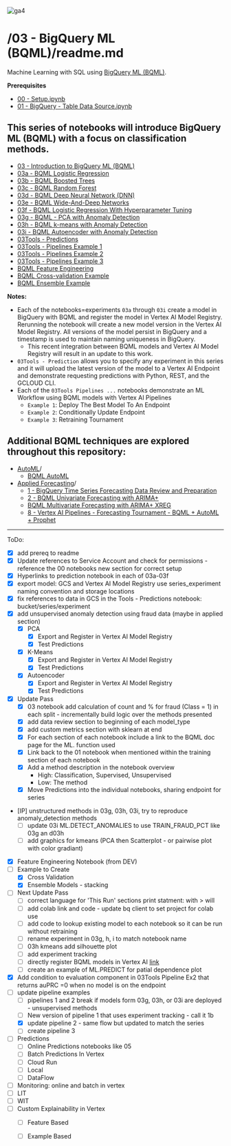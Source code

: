 ![ga4](https://www.google-analytics.com/collect?v=2&tid=G-6VDTYWLKX6&cid=1&en=page_view&sid=1&dl=statmike%2Fvertex-ai-mlops%2F03+-+BigQuery+ML+%28BQML%29&dt=readme.md)

# /03 - BigQuery ML (BQML)/readme.md

Machine Learning with SQL using [BigQuery ML (BQML)](https://cloud.google.com/bigquery-ml/docs/introduction).

**Prerequisites**
- [00 - Setup.ipynb](../00%20-%20Setup/00%20-%20Environment%20Setup.ipynb)
- [01 - BigQuery - Table Data Source.ipynb](../01%20-%20Data%20Sources/01%20-%20BigQuery%20-%20Table%20Data%20Source.ipynb)

## This series of notebooks will introduce BigQuery ML (BQML) with a focus on classification methods.
- [03 - Introduction to BigQuery ML (BQML)](03%20-%20Introduction%20to%20BigQuery%20ML%20(BQML).ipynb)
- [03a - BQML Logistic Regression](03a%20-%20BQML%20Logistic%20Regression.ipynb)
- [03b - BQML Boosted Trees](03b%20-%20BQML%20Boosted%20Trees.ipynb)
- [03c - BQML Random Forest](03c%20-%20BQML%20Random%20Forest.ipynb)
- [03d - BQML Deep Neural Network (DNN)](03d%20-%20BQML%20Deep%20Neural%20Network%20(DNN).ipynb)
- [03e - BQML Wide-And-Deep Networks](03e%20-%20BQML%20Wide-And-Deep%20Networks.ipynb)
- [03f - BQML Logistic Regression With Hyperparameter Tuning](03f%20-%20BQML%20Logistic%20Regression%20With%20Hyperparameter%20Tuning.ipynb)
- [03g - BQML - PCA with Anomaly Detection](03g%20-%20BQML%20-%20PCA%20with%20Anomaly%20Detection.ipynb)
- [03h - BQML k-means with Anomaly Detection](03h%20-%20BQML%20k-means%20with%20Anomaly%20Detection.ipynb)
- [03i - BQML Autoencoder with Anomaly Detection](03i%20-%20BQML%20Autoencoder%20with%20Anomaly%20Detection.ipynb)
- [03Tools - Predictions](03Tools%20-%20Predictions.ipynb)
- [03Tools - Pipelines Example 1](03Tools%20-%20Pipelines%20Example%201.ipynb)
- [03Tools - Pipelines Example 2](03Tools%20-%20Pipelines%20Example%202.ipynb)
- [03Tools - Pipelines Example 3](03Tools%20-%20Pipelines%20Example%203.ipynb)
- [BQML Feature Engineering](BQML%20Feature%20Engineering.ipynb)
- [BQML Cross-validation Example](BQML%20Cross-validation%20Example.ipynb)
- [BQML Ensemble Example](BQML%20Ensemble%20Example.ipynb)

**Notes:**
- Each of the notebooks=experiments `03a` through `03i` create a model in BigQuery with BQML and register the model in Vertex AI Model Registry.  Rerunning the notebook will create a new model version in the Vertex AI Model Registry.  All versions of the model persist in BigQuery and a timestamp is used to maintain naming uniqueness in BigQuery.
    - This recent integration between BQML models and Vertex AI Model Registry will result in an update to this work.
- `03Tools - Prediction` allows you to specify any experiment in this series and it will upload the latest version of the model to a Vertex AI Endpoint and demonstrate requesting predictions with Python, REST, and the GCLOUD CLI.
- Each of the `03Tools Pipelines ...` notebooks demonstrate an ML Workflow using BQML models with Vertex AI Pipelines
    - `Example 1`: Deploy The Best Model To An Endpoint
    - `Example 2`: Conditionally Update Endpoint
    - `Example 3`: Retraining Tournament

## Additional BQML techniques are explored throughout this repository:
- [AutoML](../02%20-%20Vertex%20AI%20AutoML)/
    - [BQML AutoML](../02%20-%20Vertex%20AI%20AutoML/BQML%20AutoML.ipynb)
- [Applied Forecasting](../Applied%20Forecasting/readme.md)/
    - [1 - BigQuery Time Series Forecasting Data Review and Preparation](../Applied%20Forecasting/1%20-%20BigQuery%20Time%20Series%20Forecasting%20Data%20Review%20and%20Preparation.ipynb)
    - [2 - BQML Univariate Forecasting with ARIMA+](../Applied%20Forecasting/2%20-%20BQML%20Univariate%20Forecasting%20with%20ARIMA+.ipynb)
    - [BQML Multivariate Forecasting with ARIMA+ XREG](../Applied%20Forecasting/BQML%20Multivariate%20Forecasting%20with%20ARIMA+%20XREG.ipynb)
    - [8 - Vertex AI Pipelines - Forecasting Tournament - BQML + AutoML + Prophet](../Applied%20Forecasting/8%20-%20Vertex%20AI%20Pipelines%20-%20Forecasting%20Tournament%20-%20BQML%20+%20AutoML%20+%20Prophet.ipynb)

---
ToDo:
- [X] add prereq to readme
- [X] Update references to Service Account and check for permissions - reference the 00 notebooks new section for correct setup
- [X] Hyperlinks to prediction notebook in each of 03a-03f
- [X] export model: GCS and Vertex AI Model Registry use series_experiment naming convention and storage locations
- [X] fix references to data in GCS in the Tools - Predictions notebook: bucket/series/experiment
- [X] add unsupervised anomaly detection using fraud data (maybe in applied section)
    - [X] PCA
        - [X] Export and Register in Vertex AI Model Registry
        - [X] Test Predictions
    - [X] K-Means
        - [X] Export and Register in Vertex AI Model Registry
        - [X] Test Predictions
    - [X] Autoencoder
        - [X] Export and Register in Vertex AI Model Registry
        - [X] Test Predictions
- [X] Update Pass
    - [X] 03 notebook add calculation of count and % for fraud (Class = 1) in each split - incrementally build logic over the methods presented
    - [X] add data review section to beginning of each model_type
    - [X] add custom metrics section with sklearn at end
    - [X] For each section of each notebook include a link to the BQML doc page for the ML. function used
    - [X] Link back to the 01 notebook when mentioned within the training section of each notebook
    - [X] Add a method description in the notebook overview
        - High: Classification, Supervised, Unsupervised 
        - Low: The method
    - [X] Move Predictions into the individual notebooks, sharing endpoint for series
- [IP] unstructured methods in 03g, 03h, 03i, try to reproduce anomaly_detection methods
    - [ ] update 03i ML.DETECT_ANOMALIES to use TRAIN_FRAUD_PCT like 03g an d03h
    - [ ] add graphics for kmeans (PCA then Scatterplot - or pairwise plot with color gradiant)
- [X] Feature Engineering Notebook (from DEV)
- [ ] Example to Create
    - [X] Cross Validation
    - [X] Ensemble Models - stacking
- [ ] Next Update Pass
    - [ ] correct language for 'This Run' sections print statment: with > will
    - [ ] add colab link and code - update bq client to set project for colab use
    - [ ] add code to lookup existing model to each notebook so it can be run without retraining
    - [ ] rename experiment in 03g, h, i to match notebook name
    - [ ] 03h kmeans add silhouette plot
    - [ ] add experiment tracking
    - [ ] directly register BQML models in Vertex AI [link](https://cloud.google.com/bigquery-ml/docs/managing-models-vertex)
    - [ ] create an example of ML.PREDICT for patial dependence plot
- [X] Add condition to evaluation component in 03Tools Pipeline Ex2 that returns auPRC =0 when no model is on the endpoint
- [ ] update pipeline examples
    - [ ] pipelines 1 and 2 break if models form 03g, 03h, or 03i are deployed - unsupervised methods
    - [ ] New version of pipeline 1 that uses experiment tracking - call it 1b
    - [X] update pipeline 2 - same flow but updated to match the series
    - [ ] create pipeline 3
- [ ] Predictions
    - [ ] Online Predictions notebooks like 05
    - [ ] Batch Predictions In Vertex
    - [ ] Cloud Run
    - [ ] Local
    - [ ] DataFlow
- [ ] Monitoring: online and batch in vertex
- [ ] LIT
- [ ] WIT
- [ ] Custom Explainability in Vertex
    - [ ] Feature Based
    - [ ] Example Based

